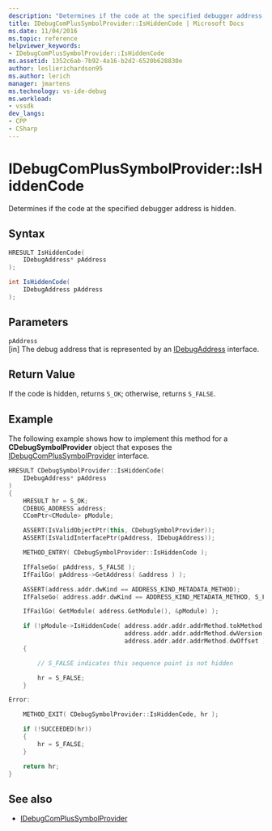 ```yaml
---
description: "Determines if the code at the specified debugger address is hidden."
title: IDebugComPlusSymbolProvider::IsHiddenCode | Microsoft Docs
ms.date: 11/04/2016
ms.topic: reference
helpviewer_keywords:
- IDebugComPlusSymbolProvider::IsHiddenCode
ms.assetid: 1352c6ab-7b92-4a16-b2d2-6520b628830e
author: leslierichardson95
ms.author: lerich
manager: jmartens
ms.technology: vs-ide-debug
ms.workload:
- vssdk
dev_langs:
- CPP
- CSharp
---
```

# IDebugComPlusSymbolProvider::IsHiddenCode
Determines if the code at the specified debugger address is hidden.

## Syntax

```cpp
HRESULT IsHiddenCode(
    IDebugAddress* pAddress
);
```

```csharp
int IsHiddenCode(
    IDebugAddress pAddress
);
```

## Parameters
`pAddress`\
[in] The debug address that is represented by an [IDebugAddress](../../../extensibility/debugger/reference/idebugaddress.md) interface.

## Return Value
If the code is hidden, returns `S_OK`; otherwise, returns `S_FALSE`.

## Example
The following example shows how to implement this method for a **CDebugSymbolProvider** object that exposes the [IDebugComPlusSymbolProvider](../../../extensibility/debugger/reference/idebugcomplussymbolprovider.md) interface.

```cpp
HRESULT CDebugSymbolProvider::IsHiddenCode(
    IDebugAddress* pAddress
)
{
    HRESULT hr = S_OK;
    CDEBUG_ADDRESS address;
    CComPtr<CModule> pModule;

    ASSERT(IsValidObjectPtr(this, CDebugSymbolProvider));
    ASSERT(IsValidInterfacePtr(pAddress, IDebugAddress));

    METHOD_ENTRY( CDebugSymbolProvider::IsHiddenCode );

    IfFalseGo( pAddress, S_FALSE );
    IfFailGo( pAddress->GetAddress( &address ) );

    ASSERT(address.addr.dwKind == ADDRESS_KIND_METADATA_METHOD);
    IfFalseGo( address.addr.dwKind == ADDRESS_KIND_METADATA_METHOD, S_FALSE );

    IfFailGo( GetModule( address.GetModule(), &pModule) );

    if (!pModule->IsHiddenCode( address.addr.addr.addrMethod.tokMethod,
                                address.addr.addr.addrMethod.dwVersion,
                                address.addr.addr.addrMethod.dwOffset ))
    {

        // S_FALSE indicates this sequence point is not hidden

        hr = S_FALSE;
    }

Error:

    METHOD_EXIT( CDebugSymbolProvider::IsHiddenCode, hr );

    if (!SUCCEEDED(hr))
    {
        hr = S_FALSE;
    }

    return hr;
}
```

## See also
- [IDebugComPlusSymbolProvider](../../../extensibility/debugger/reference/idebugcomplussymbolprovider.md)
